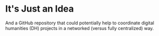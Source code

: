 # It's Just an Idea

And a GitHub repository that could potentially help to coordinate digital humanities (DH) projects in a networked (versus fully centralized) way.


